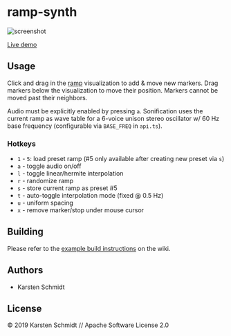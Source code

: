 # ramp-synth

![screenshot](https://raw.githubusercontent.com/thi-ng/umbrella/master/assets/examples/ramp-synth.png)

[Live demo](http://demo.thi.ng/umbrella/ramp-synth/)

## Usage

Click and drag in the
[ramp](https://github.com/thi-ng/umbrella/tree/develop/packages/ramp)
visualization to add & move new markers. Drag markers below the
visualization to move their position. Markers cannot be moved past their
neighbors.

Audio must be explicitly enabled by pressing `a`. Sonification uses the
current ramp as wave table for a 6-voice unison stereo oscillator w/ 60
Hz base frequency (configurable via `BASE_FREQ` in `api.ts`).

### Hotkeys

- `1` - `5`: load preset ramp (#5 only available after creating new
  preset via `s`)
- `a` - toggle audio on/off
- `l` - toggle linear/hermite interpolation
- `r` - randomize ramp
- `s` - store current ramp as preset #5
- `t` - auto-toggle interpolation mode (fixed @ 0.5 Hz)
- `u` - uniform spacing
- `x` - remove marker/stop under mouse cursor

## Building

Please refer to the [example build instructions](https://github.com/thi-ng/umbrella/wiki/Example-build-instructions) on the wiki.

## Authors

- Karsten Schmidt

## License

&copy; 2019 Karsten Schmidt // Apache Software License 2.0
